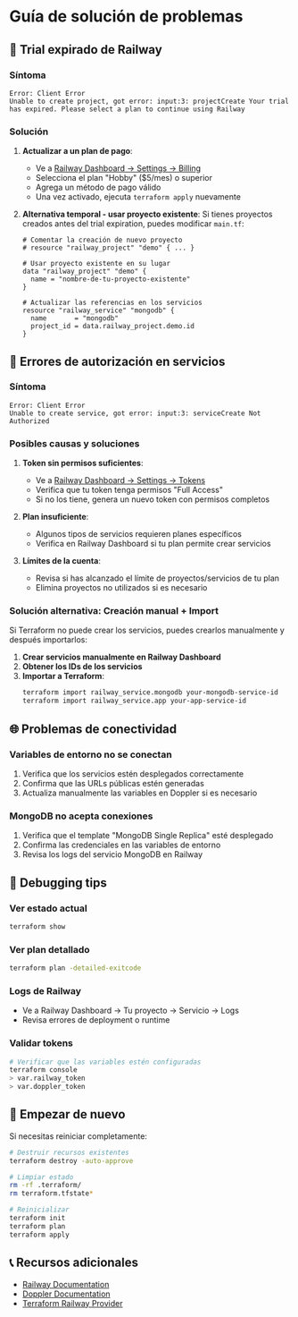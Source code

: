 # Guía de solución de problemas

## 🚨 Trial expirado de Railway

### Síntoma
```
Error: Client Error
Unable to create project, got error: input:3: projectCreate Your trial has expired. Please select a plan to continue using Railway
```

### Solución
1. **Actualizar a un plan de pago**:
   - Ve a [Railway Dashboard → Settings → Billing](https://railway.app/account/billing)
   - Selecciona el plan "Hobby" ($5/mes) o superior
   - Agrega un método de pago válido
   - Una vez activado, ejecuta `terraform apply` nuevamente

2. **Alternativa temporal - usar proyecto existente**:
   Si tienes proyectos creados antes del trial expiration, puedes modificar `main.tf`:
   ```hcl
   # Comentar la creación de nuevo proyecto
   # resource "railway_project" "demo" { ... }
   
   # Usar proyecto existente en su lugar
   data "railway_project" "demo" {
     name = "nombre-de-tu-proyecto-existente"
   }
   
   # Actualizar las referencias en los servicios
   resource "railway_service" "mongodb" {
     name       = "mongodb"
     project_id = data.railway_project.demo.id
   }
   ```

## 🔐 Errores de autorización en servicios

### Síntoma
```
Error: Client Error
Unable to create service, got error: input:3: serviceCreate Not Authorized
```

### Posibles causas y soluciones

1. **Token sin permisos suficientes**:
   - Ve a [Railway Dashboard → Settings → Tokens](https://railway.app/account/tokens)
   - Verifica que tu token tenga permisos "Full Access"
   - Si no los tiene, genera un nuevo token con permisos completos

2. **Plan insuficiente**:
   - Algunos tipos de servicios requieren planes específicos
   - Verifica en Railway Dashboard si tu plan permite crear servicios

3. **Límites de la cuenta**:
   - Revisa si has alcanzado el límite de proyectos/servicios de tu plan
   - Elimina proyectos no utilizados si es necesario

### Solución alternativa: Creación manual + Import
Si Terraform no puede crear los servicios, puedes crearlos manualmente y después importarlos:

1. **Crear servicios manualmente en Railway Dashboard**
2. **Obtener los IDs de los servicios**
3. **Importar a Terraform**:
   ```bash
   terraform import railway_service.mongodb your-mongodb-service-id
   terraform import railway_service.app your-app-service-id
   ```

## 🌐 Problemas de conectividad

### Variables de entorno no se conectan
1. Verifica que los servicios estén desplegados correctamente
2. Confirma que las URLs públicas estén generadas
3. Actualiza manualmente las variables en Doppler si es necesario

### MongoDB no acepta conexiones
1. Verifica que el template "MongoDB Single Replica" esté desplegado
2. Confirma las credenciales en las variables de entorno
3. Revisa los logs del servicio MongoDB en Railway

## 📝 Debugging tips

### Ver estado actual
```bash
terraform show
```

### Ver plan detallado
```bash
terraform plan -detailed-exitcode
```

### Logs de Railway
- Ve a Railway Dashboard → Tu proyecto → Servicio → Logs
- Revisa errores de deployment o runtime

### Validar tokens
```bash
# Verificar que las variables estén configuradas
terraform console
> var.railway_token
> var.doppler_token
```

## 🔄 Empezar de nuevo

Si necesitas reiniciar completamente:

```bash
# Destruir recursos existentes
terraform destroy -auto-approve

# Limpiar estado
rm -rf .terraform/
rm terraform.tfstate*

# Reinicializar
terraform init
terraform plan
terraform apply
```

## 📞 Recursos adicionales

- [Railway Documentation](https://docs.railway.app/)
- [Doppler Documentation](https://docs.doppler.com/)
- [Terraform Railway Provider](https://registry.terraform.io/providers/railway/railway/latest/docs)
